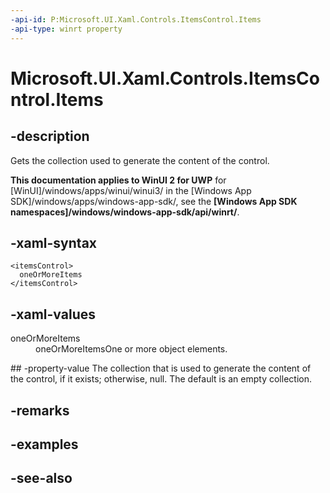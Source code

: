 ```yaml
---
-api-id: P:Microsoft.UI.Xaml.Controls.ItemsControl.Items
-api-type: winrt property
---
```


<!-- Property syntax
public Windows.UI.Xaml.Controls.ItemCollection Items { get; }
-->

# Microsoft.UI.Xaml.Controls.ItemsControl.Items

## -description
Gets the collection used to generate the content of the control.

**This documentation applies to WinUI 2 for UWP** for [WinUI]/windows/apps/winui/winui3/ in the [Windows App SDK]/windows/apps/windows-app-sdk/, see the **[Windows App SDK namespaces]/windows/windows-app-sdk/api/winrt/**.

## -xaml-syntax
```xaml
<itemsControl>
  oneOrMoreItems
</itemsControl>
```


## -xaml-values
<dl><dt>oneOrMoreItems</dt><dd>oneOrMoreItemsOne or more object elements.</dd>
</dl>
## -property-value
The collection that is used to generate the content of the control, if it exists; otherwise, null. The default is an empty collection.

## -remarks

## -examples

## -see-also
